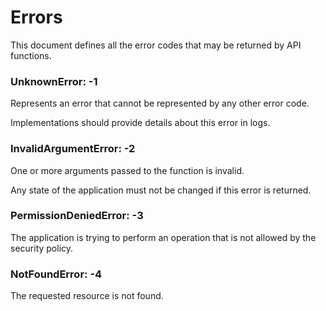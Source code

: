 # Errors

This document defines all the error codes that may be returned by API functions.

### UnknownError: -1

Represents an error that cannot be represented by any other error code.

Implementations should provide details about this error in logs.

### InvalidArgumentError: -2

One or more arguments passed to the function is invalid.

Any state of the application must not be changed if this error is returned.

### PermissionDeniedError: -3

The application is trying to perform an operation that is not allowed by the security policy.

### NotFoundError: -4

The requested resource is not found.
